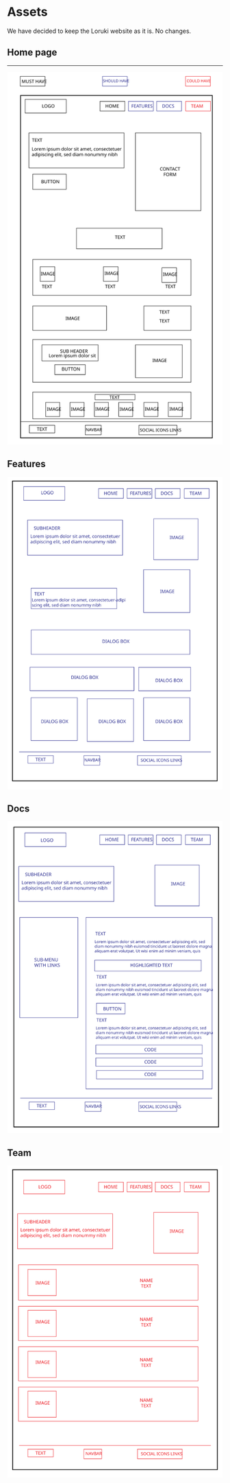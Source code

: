 # Assets

We have decided to keep the Loruki website as it is. No changes.

## Home page

---

![design](assets/homesvg.svg)

## Features

![design](assets/featuressvg.svg)

## Docs

![design](assets/docssvg.svg)

## Team

![design](assets/teamsvg.svg)